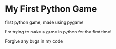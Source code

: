 # My First Python Game
first python game, made using pygame

I'm trying to make a game in python for the first time!

Forgive any bugs in my code
